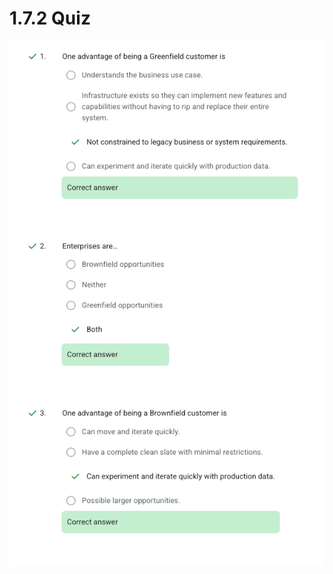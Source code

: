 # 1.7.2 Quiz

![gh](https://raw.githubusercontent.com/SeanChenR/img_gif/main/myimage/1745910127000nxr5wn.png)
